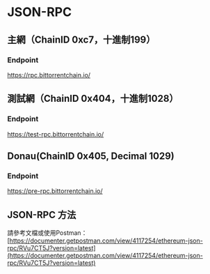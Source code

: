 # JSON-RPC

## 主網（ChainID 0xc7，十進制199）

### Endpoint

https://rpc.bittorrentchain.io/

## 測試網（ChainID 0x404，十進制1028）

### Endpoint

https://test-rpc.bittorrentchain.io/ 

## Donau(ChainID 0x405, Decimal 1029)

### Endpoint

https://pre-rpc.bittorrentchain.io/

## JSON-RPC 方法

請參考文檔或使用Postman：[https://documenter.getpostman.com/view/4117254/ethereum-json-rpc/RVu7CT5J?version=latest](https://documenter.getpostman.com/view/4117254/ethereum-json-rpc/RVu7CT5J?version=latest)